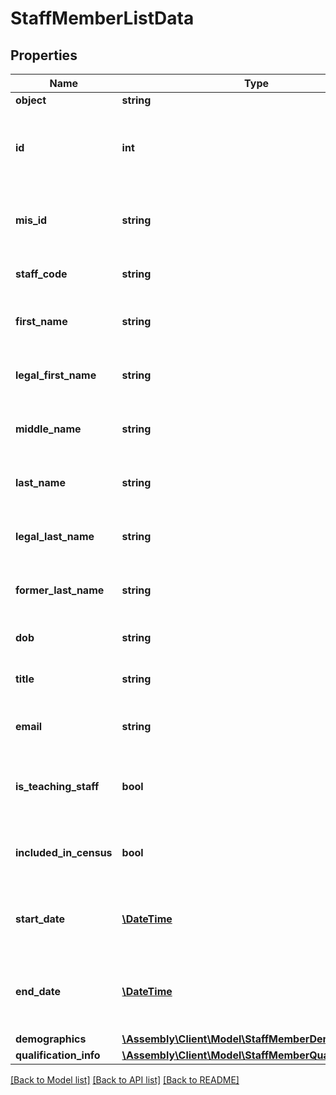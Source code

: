 # StaffMemberListData

## Properties
Name | Type | Description | Notes
------------ | ------------- | ------------- | -------------
**object** | **string** | Object type | [optional] 
**id** | **int** | Internal stable ID given to each staff member in the Platform | [optional] 
**mis_id** | **string** | The ID of the staff member from the MIS | [optional] 
**staff_code** | **string** | The staff code from the MIS | [optional] 
**first_name** | **string** | The first name of the staff member | [optional] 
**legal_first_name** | **string** | The legal first name of the staff member | [optional] 
**middle_name** | **string** | The middle name of the staff member | [optional] 
**last_name** | **string** | The last name of the staff member | [optional] 
**legal_last_name** | **string** | The legal last name of the staff member | [optional] 
**former_last_name** | **string** | The former last name of the staff member | [optional] 
**dob** | **string** | The staff member&#39;s date of birth | [optional] 
**title** | **string** | The title of the staff member | [optional] 
**email** | **string** | The email address of the staff member. | [optional] 
**is_teaching_staff** | **bool** | Indicates whether the staff member is a teacher | [optional] 
**included_in_census** | **bool** | Indicates whether the staff member is a teacher | [optional] 
**start_date** | [**\DateTime**](\DateTime.md) | When the staff member&#39;s employment started | [optional] 
**end_date** | [**\DateTime**](\DateTime.md) | When the staff member&#39;s employment ended/is due to end | [optional] 
**demographics** | [**\Assembly\Client\Model\StaffMemberDemographics**](StaffMemberDemographics.md) |  | [optional] 
**qualification_info** | [**\Assembly\Client\Model\StaffMemberQualificationInfo**](StaffMemberQualificationInfo.md) |  | [optional] 

[[Back to Model list]](../README.md#documentation-for-models) [[Back to API list]](../README.md#documentation-for-api-endpoints) [[Back to README]](../README.md)


